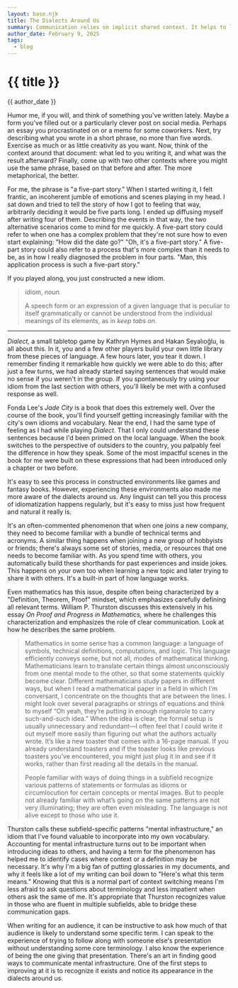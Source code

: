 ```yaml
---
layout: base.njk
title: The Dialects Around Us
summary: Communication relies on implicit shared context. It helps to learn to identify this context.
author_date: February 9, 2025
tags:
  - blog
---
```


# {{ title }}

{{ author_date }}

Humor me, if you will, and think of something you've written lately. Maybe a
form you've filled out or a particularly clever post on social media. Perhaps an
essay you procrastinated on or a memo for some coworkers. Next, try describing
what you wrote in a short phrase, no more than five words. Exercise as much or
as little creativity as you want. Now, think of the context around that
document: what led to you writing it, and what was the result afterward?
Finally, come up with two other contexts where you might use the same phrase,
based on that before and after. The more metaphorical, the better.

For me, the phrase is "a five-part story." When I started writing it, I felt
frantic, an incoherent jumble of emotions and scenes playing in my head. I sat
down and tried to tell the story of how I got to feeling that way, arbitrarily
deciding it would be five parts long. I ended up diffusing myself after writing
four of them. Describing the events in that way, the two alternative scenarios
come to mind for me quickly. A five-part story could refer to when one has a
complex problem that they're not sure how to even start explaining: "How did the
date go?" "Oh, it's a five-part story." A five-part story could also refer to a
process that's more complex than it needs to be, as in how I really diagnosed
the problem in four parts. "Man, this application process is such a five-part
story."

If you played along, you just constructed a new idiom.

> idiom, *noun.*
> 
> A speech form or an expression of a given language that is peculiar to itself
> grammatically or cannot be understood from the individual meanings of its
> elements, as in _keep tabs on._

---

*Dialect,* a small tabletop game by Kathryn Hymes and Hakan Seyalıoğlu, is all
about this. In it, you and a few other players build your own little library
from these pieces of language. A few hours later, you tear it down. I remember
finding it remarkable how quickly we were able to do this; after just a few
turns, we had already started saying sentences that would make no sense if you
weren't in the group. If you spontaneously try using your idiom from the last
section with others, you'll likely be met with a confused response as well.

Fonda Lee's *Jade City* is a book that does this extremely well. Over the course
of the book, you'll find yourself getting increasingly familiar with the city's
own idioms and vocabulary. Near the end, I had the same type of feeling as I had
while playing *Dialect.* That I only could understand these sentences because
I'd been primed on the local language. When the book switches to the perspective
of outsiders to the country, you palpably feel the difference in how they speak.
Some of the most impactful scenes in the book for me were built on these
expressions that had been introduced only a chapter or two before.

It's easy to see this process in constructed environments like games and fantasy
books. However, experiencing these environments also made me more aware of the
dialects around us. Any linguist can tell you this process of idiomatization
happens regularly, but it's easy to miss just how frequent and natural it really
is.

It's an often-commented phenomenon that when one joins a new company, they need
to become familiar with a bundle of technical terms and acronyms. A similar
thing happens when joining a new group of hobbyists or friends; there's always
some set of stories, media, or resources that one needs to become familiar with.
As you spend time with others, you automatically build these shorthands for past
experiences and inside jokes. This happens on your own too when learning a new
topic and later trying to share it with others. It's a built-in part of how
language works.

Even mathematics has this issue, despite often being characterized by a
"Definition, Theorem, Proof" mindset, which emphasizes carefully defining all
relevant terms. William P. Thurston discusses this extensively in his essay *On
Proof and Progress in Mathematics,* where he challenges this characterization
and emphasizes the role of clear communication. Look at how he describes the
same problem.

> Mathematics in some sense has a common language: a language of symbols,
> technical definitions, computations, and logic. This language efficiently
> conveys some, but not all, modes of mathematical thinking. Mathematicians
> learn to translate certain things almost unconsciously from one mental mode to
> the other, so that some statements quickly become clear. Different
> mathematicians study papers in different ways, but when I read a mathematical
> paper in a field in which I’m conversant, I concentrate on the thoughts that
> are between the lines. I might look over several paragraphs or strings of
> equations and think to myself “Oh yeah, they’re putting in enough rigamarole
> to carry such-and-such idea.” When the idea is clear, the formal setup is
> usually unnecessary and redundant—I often feel that I could write it out
> myself more easily than figuring out what the authors actually wrote. It’s
> like a new toaster that comes with a 16-page manual. If you already understand
> toasters and if the toaster looks like previous toasters you’ve encountered,
> you might just plug it in and see if it works, rather than first reading all
> the details in the manual.
>
> People familiar with ways of doing things in a subfield recognize various
> patterns of statements or formulas as idioms or circumlocution for certain
> concepts or mental images. But to people not already familiar with what’s
> going on the same patterns are not very illuminating; they are often even
> misleading. The language is not alive except to those who use it.

Thurston calls these subfield-specific patterns "mental infrastructure," an
idiom that I've found valuable to incorporate into my own vocabulary. Accounting
for mental infrastructure turns out to be important when introducing ideas to
others, and having a term for the phenomenon has helped me to identify cases
where context or a definition may be necessary. It's why I'm a big fan of
putting glossaries in my documents, and why it feels like a lot of my writing
can boil down to "Here's what this term means." Knowing that this is a normal
part of context switching means I'm less afraid to ask questions about
terminology and less impatient when others ask the same of me. It's appropriate
that Thurston recognizes value in those who are fluent in multiple subfields,
able to bridge these communication gaps.

When writing for an audience, it can be instructive to ask how much of that
audience is likely to understand some specific term. I can speak to the
experience of trying to follow along with someone else's presentation without
understanding some core terminology. I also know the experience of being the one
giving that presentation. There's an art in finding good ways to communicate
mental infrastructure. One of the first steps to improving at it is to recognize
it exists and notice its appearance in the dialects around us.
